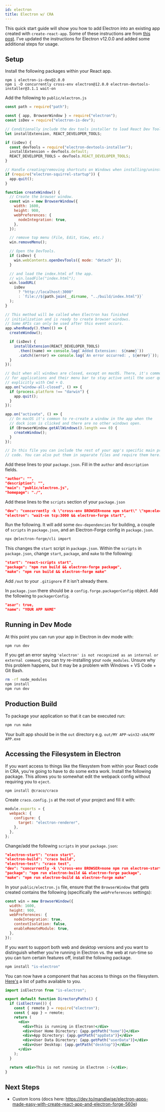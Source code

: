 ```yaml
---
id: electron
title: Electron w/ CRA
---
```


This quick start guide will show you how to add Electron into an existing app created with `create-react-app`. Some of these instructions are from [this post](https://dev.to/mandiwise/electron-apps-made-easy-with-create-react-app-and-electron-forge-560e). I've updated the instructions for Electron v12.0.0 and added some additional steps for usage.

## Setup

Install the following packages within your React app.

```
npm i electron-is-dev@2.0.0
npm i -D concurrently cross-env electron@12.0.0 electron-devtools-installer@3.1.1 wait-on
```

Add the following to `public/electron.js`

```js
const path = require("path");

const { app, BrowserWindow } = require("electron");
const isDev = require("electron-is-dev");

// Conditionally include the dev tools installer to load React Dev Tools
let installExtension, REACT_DEVELOPER_TOOLS;

if (isDev) {
  const devTools = require("electron-devtools-installer");
  installExtension = devTools.default;
  REACT_DEVELOPER_TOOLS = devTools.REACT_DEVELOPER_TOOLS;
}

// Handle creating/removing shortcuts on Windows when installing/uninstalling
if (require("electron-squirrel-startup")) {
  app.quit();
}

function createWindow() {
  // Create the browser window.
  const win = new BrowserWindow({
    width: 1600,
    height: 900,
    webPreferences: {
      nodeIntegration: true,
    },
  });

  // remove top menu (File, Edit, View, etc.)
  win.removeMenu();

  // Open the DevTools.
  if (isDev) {
    win.webContents.openDevTools({ mode: "detach" });
  }

  // and load the index.html of the app.
  // win.loadFile("index.html");
  win.loadURL(
    isDev
      ? "http://localhost:3000"
      : `file://${path.join(__dirname, "../build/index.html")}`
  );
}

// This method will be called when Electron has finished
// initialization and is ready to create browser windows.
// Some APIs can only be used after this event occurs.
app.whenReady().then(() => {
  createWindow();

  if (isDev) {
    installExtension(REACT_DEVELOPER_TOOLS)
      .then((name) => console.log(`Added Extension:  ${name}`))
      .catch((error) => console.log(`An error occurred: , ${error}`));
  }
});

// Quit when all windows are closed, except on macOS. There, it's common
// for applications and their menu bar to stay active until the user quits
// explicitly with Cmd + Q.
app.on("window-all-closed", () => {
  if (process.platform !== "darwin") {
    app.quit();
  }
});

app.on("activate", () => {
  // On macOS it's common to re-create a window in the app when the
  // dock icon is clicked and there are no other windows open.
  if (BrowserWindow.getAllWindows().length === 0) {
    createWindow();
  }
});

// In this file you can include the rest of your app's specific main process
// code. You can also put them in separate files and require them here.
```

Add these lines to your `package.json`. Fill in the `author` and `description` fields.

```json
"author": "",
"description": "",
"main": "public/electron.js",
"homepage": "./",
```

Add these lines to the `scripts` section of your `package.json`

```json
"dev": "concurrently -k \"cross-env BROWSER=none npm start\" \"npm:electron\"",
"electron": "wait-on tcp:3000 && electron-forge start",
```

Run the following. It will add some `dev-dependencies` for building, a couple of `scripts` in `package.json`, and an Electron-Forge config in `package.json`.

```bash
npx @electron-forge/cli import
```

This changes the `start` script in `package.json`. Within the `scripts` in `package.json`, change `start`, `package`, and `make` to the following:

```json
"start": "react-scripts start",
"package": "npm run build && electron-forge package",
"make": "npm run build && electron-forge make"
```

Add `/out` to your `.gitignore` if it isn't already there.

In `package.json` there should be a `config.forge.packagerConfig` object. Add the following to `packagerConfig`.

```json
"asar": true,
"name": "YOUR APP NAME"
```

## Running in Dev Mode

At this point you can run your app in Electron in dev mode with:

```bash
npm run dev
```

If you get an error saying `'electron' is not recognized as an internal or external command`, you can try re-installing your `node_modules`. Unsure why this problem happens, but it may be a problem with Windows + VS Code + Git Bash.

```bash
rm -rf node_modules
npm install
npm run dev
```

## Production Build

To package your application so that it can be executed run:

```bash
npm run make
```

Your built app should be in the `out` directory e.g. `out/MY APP-win32-x64/MY APP.exe`

## Accessing the Filesystem in Electron

If you want access to things like the filesystem from within your React code in CRA, you're going to have to do some extra work. Install the following package. This allows you to somewhat edit the webpack config without requiring you to `eject`.

```bash
npm install @craco/craco
```

Create `craco.config.js` at the root of your project and fill it with:

```js
module.exports = {
  webpack: {
    configure: {
      target: "electron-renderer",
    },
  },
};
```

Change/add the following `scripts` in your `package.json`:

```json
"electron-start": "craco start",
"electron-build": "craco build",
"electron-test": "craco test",
"dev": "concurrently -k \"cross-env BROWSER=none npm run electron-start\" \"npm:electron\"",
"package": "npm run electron-build && electron-forge package",
"make": "npm run electron-build && electron-forge make"
```

In your `public/electron.js` file, ensure that the `BrowserWindow` that gets created contains the following (specifically the `webPreferences` settings):

```js
const win = new BrowserWindow({
  width: 1600,
  height: 900,
  webPreferences: {
    nodeIntegration: true,
    contextIsolation: false,
    enableRemoteModule: true,
  },
});
```

If you want to support both web and desktop versions and you want to distinguish whether you're running in Electron vs. the web at run-time so you can turn certain features off, install the following package.

```bash
npm install "is-electron"
```

You can now have a component that has access to things on the filesystem. [Here's](https://github.com/electron/electron/blob/v1.1.0/docs/api/app.md#appgetpathname) a list of paths available to you.

```jsx
import isElectron from "is-electron";

export default function DirectoryPaths() {
  if (isElectron()) {
    const { remote } = require("electron");
    const { app } = remote;
    return (
      <div>
        <div>This is running in Electron!</div>
        <div>User Home Directory: {app.getPath("home")}</div>
        <div>App Directory: {app.getPath("appData")}</div>
        <div>User Data Directory: {app.getPath("userData")}</div>
        <div>User Desktop: {app.getPath("desktop")}</div>
      </div>
    );
  }

  return <div>This is not running in Electron :-(</div>;
}
```

## Next Steps

- Custom Icons (docs here: https://dev.to/mandiwise/electron-apps-made-easy-with-create-react-app-and-electron-forge-560e)
